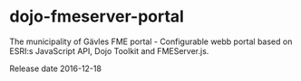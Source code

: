 # dojo-fmeserver-portal
The municipality of Gävles FME portal - Configurable webb portal based on ESRI:s JavaScript API, Dojo Toolkit and FMEServer.js.

Release date 2016-12-18
